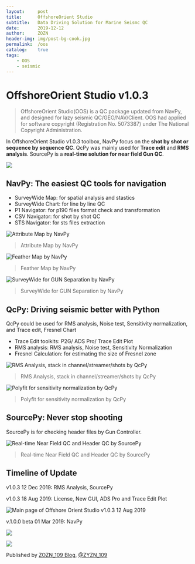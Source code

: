 ```yaml
---
layout:     post
title:      OffshoreOrient Studio
subtitle:   Data Driving Solution for Marine Seismc QC
date:       2019-12-12
author:     ZOZN
header-img: img/post-bg-cook.jpg
permalink:  /oos
catalog:    true
tags:
    - OOS
    - seismic
---
```




# OffshoreOrient Studio v1.0.3

> OffshoreOrient Studio(OOS) is a QC package updated from NavPy, and designed for lazy seismic QC/GEO/NAV/Client. OOS had applied for software copyright (Registration No. 5073387) under The National Copyright Administration.

In OffshoreOrient Studio v1.0.3 toolbox, NavPy focus on the **shot by shot or sequence by sequence QC**. QcPy was mainly used for **Trace edit** and **RMS analysis**. SourcePy is  a **real-time  solution for near field Gun QC**.

![](\img\OOS\NavPy_SurveyWide_Cross-line_QC_package_Introduction-1024x576.png)

## NavPy: The easiest QC tools for navigation

- SurveyWide Map: for spatial analysis and stastics
- SurveyWide Chart: for line by line QC
- P1 Navigator: for p190 files format check and transformation
- CSV Navigator: for shot by shot QC
- STS Navigator: for sts files extraction

![Attribute Map by NavPy](\img\OOS\oos_attributemap.png)
>Attribute Map by NavPy

![Feather Map by NavPy](\img\OOS\oos_feather.png)
>Feather Map by NavPy

![SurveyWide for GUN Separation by NavPy](\img\OOS\oos_surveywide.png)
>SurveyWide for GUN Separation by NavPy

## QcPy: Driving seismic better with Python 

QcPy could be used for RMS analysis, Noise test, Sensitivity normalization, and Trace edit, Fresnel Chart

- Trace Edit toolkits: P2G/ ADS Pro/ Trace Edit Plot
- RMS analysis:  RMS analysis, Noise test, Sensitivity Normalization
- Fresnel Calculation: for estimating the size of Fresnel zone

![RMS Analysis, stack in channel/streamer/shots by QcPy](\img\OOS\oos_rms.png)
>RMS Analysis, stack in channel/streamer/shots by QcPy

![Polyfit for sensitivity normalization by QcPy](\img\OOS\oos_polyfit.png)
>Polyfit for sensitivity normalization by QcPy

## SourcePy: Never stop shooting

SourcePy is for checking header files by Gun Controller.

![Real-time Near Field QC and Header QC by SourcePy](\img\OOS\oos_sourcepy.png)
>Real-time Near Field QC and Header QC by SourcePy

## Timeline of Update

v1.0.3 12 Dec 2019: RMS Analysis, SourcePy

v1.0.3 18 Aug 2019: License, New GUI, ADS Pro and Trace Edit Plot

![Main page of Offshore Orient Studio v1.0.3 12 Aug 2019](\img\OOS\oos_mainpage.png)

v.1.0.0 beta 01 Mar 2019: NavPy

![](\img\OOS\NavPy_SurveyWide_Cross-line_QC_package_Introduction1-1024x576.png)

![](\img\OOS\NavPy_SurveyWide_Cross-line_QC_package_Introduction2-1024x576.png)



Published by [ZOZN_109 Blog](http://offshoreorient.xyz), [@ZYZN_109](http://github.com/liuh886)
